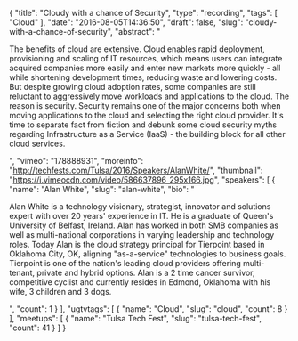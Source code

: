 {
  "title": "Cloudy with a chance of Security",
  "type": "recording",
  "tags": [
    "Cloud"
  ],
  "date": "2016-08-05T14:36:50",
  "draft": false,
  "slug": "cloudy-with-a-chance-of-security",
  "abstract": "<p>The benefits of cloud are extensive. Cloud enables rapid deployment, provisioning and scaling of IT resources, which means users can integrate acquired companies more easily and enter new markets more quickly - all while shortening development times, reducing waste and lowering costs. But despite growing cloud adoption rates, some companies are still reluctant to aggressively move workloads and applications to the cloud. The reason is security. Security remains one of the major concerns both when moving applications to the cloud and selecting the right cloud provider. It's time to separate fact from fiction and debunk some cloud security myths regarding Infrastructure as a Service (IaaS) - the building block for all other cloud services.</p>",
  "vimeo": "178888931",
  "moreinfo": "http://techfests.com/Tulsa/2016/Speakers/AlanWhite/",
  "thumbnail": "https://i.vimeocdn.com/video/586637896_295x166.jpg",
  "speakers": [
    {
      "name": "Alan White",
      "slug": "alan-white",
      "bio": "<p>Alan White is a technology visionary, strategist, innovator and solutions expert with over 20 years' experience in IT. He is a graduate of Queen's University of Belfast, Ireland. Alan has worked in both SMB companies as well as multi-national corporations in varying leadership and technology roles. Today Alan is the cloud strategy principal for Tierpoint based in Oklahoma City, OK, aligning \"as-a-service\" technologies to business goals. Tierpoint is one of the nation's leading cloud providers offering multi-tenant, private and hybrid options. Alan is a 2 time cancer survivor, competitive cyclist and currently resides in Edmond, Oklahoma with his wife, 3 children and 3 dogs.</p>",
      "count": 1
    }
  ],
  "ugtvtags": [
    {
      "name": "Cloud",
      "slug": "cloud",
      "count": 8
    }
  ],
  "meetups": [
    {
      "name": "Tulsa Tech Fest",
      "slug": "tulsa-tech-fest",
      "count": 41
    }
  ]
}